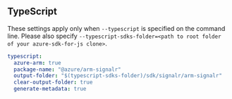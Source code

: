 ## TypeScript

These settings apply only when `--typescript` is specified on the command line.
Please also specify `--typescript-sdks-folder=<path to root folder of your azure-sdk-for-js clone>`.

``` yaml $(typescript)
typescript:
  azure-arm: true
  package-name: "@azure/arm-signalr"
  output-folder: "$(typescript-sdks-folder)/sdk/signalr/arm-signalr"
  clear-output-folder: true
  generate-metadata: true
```